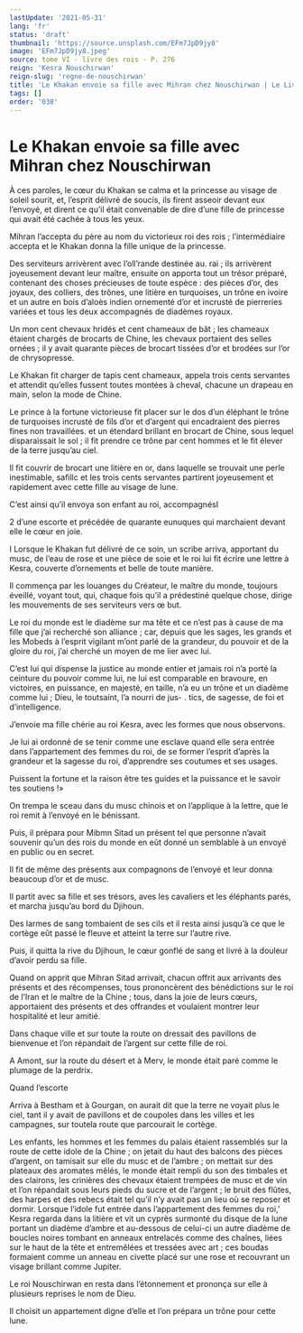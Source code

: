 ```yaml
---
lastUpdate: '2021-05-31'
lang: 'fr'
status: 'draft'
thumbnail: 'https://source.unsplash.com/EFm7JpD9jy8'
image: 'EFm7JpD9jy8.jpeg'
source: tome VI - livre des rois - P. 276
reign: 'Kesra Nouschirwan'
reign-slug: 'regne-de-nouschirwan'
title: 'Le Khakan envoie sa fille avec Mihran chez Nouschirwan | Le Livre des Rois | Shâhnâmeh'
tags: []
order: '038'
---
```


<!-- LTeX: language=fr -->

# Le Khakan envoie sa fille avec Mihran chez Nouschirwan

À ces paroles, le cœur du Khakan se calma et la princesse au visage de soleil sourit, et, l’esprit délivré de soucis, ils firent asseoir devant eux l’envoyé, et dirent ce qu’il était convenable de dire d’une fille de princesse qui avait été cachée à tous les yeux.

Mihran l’accepta du père au nom du victorieux roi des rois ; l’intermédiaire accepta et le Khakan donna la fille unique de la princesse.

Des serviteurs arrivèrent avec l’oll’rande destinée au. rai ; ils arrivèrent joyeusement devant leur maître, ensuite on apporta tout un trésor préparé, contenant des choses précieuses de toute espèce : des pièces d’or, des joyaux, des colliers, des trônes, une litière en turquoises, un trône en ivoire et un autre en bois d’aloès indien ornementé d’or et incrusté de pierreries variées et tous les deux accompagnés de diadèmes royaux.

Un mon cent chevaux hridés et cent chameaux de bât ; les chameaux étaient chargés de brocarts de Chine, les chevaux portaient des selles ornées ; il y avait quarante pièces de brocart tissées d’or et brodées sur l’or de chrysopresse.

Le Khakan fit charger de tapis cent chameaux, appela trois cents servantes et attendit qu’elles fussent toutes montées à cheval, chacune un drapeau en main, selon la mode de Chine.

Le prince à la fortune victorieuse fit placer sur le dos d’un éléphant le trône de turquoises incrusté de fils d’or et d’argent qui encadraient des pierres fines non travaillées. et un étendard brillant en brocart de Chine, sous lequel disparaissait le sol ; il fit prendre ce trône par cent hommes et le fit élever de la terre jusqu’au ciel.

Il fit couvrir de brocart une litière en or, dans laquelle se trouvait une perle inestimable, safillc et les trois cents servantes partirent joyeusement et rapidement avec cette fille au visage de lune.

C’est ainsi qu’il envoya son enfant au roi, accompagnésI

2 d’une escorte et précédée de quarante eunuques qui marchaient devant elle le cœur en joie.

I Lorsque le Khakan fut délivré de ce soin, un scribe arriva, apportant du musc, de l’eau de rose et une pièce de soie et le roi lui fit écrire une lettre à Kesra, couverte d’ornements et belle de toute manière.

Il commença par les louanges du Créateur, le maître du monde, toujours éveillé, voyant tout, qui, chaque fois qu’il a prédestiné quelque chose, dirige les mouvements de ses serviteurs vers œ but.

Le roi du monde est le diadème sur ma tête et ce n’est pas à cause de ma fille que j’ai recherché son alliance ; car, depuis que les sages, les grands et les Mobeds à l’esprit vigilant m’ont parlé de la grandeur, du pouvoir et de la gloire du roi, j’ai cherché un moyen de me lier avec lui.

C’est lui qui dispense la justice au monde entier et jamais roi n’a porté la ceinture du pouvoir comme lui, ne lui est comparable en bravoure, en victoires, en puissance, en majesté, en taille, n’a eu un trône et un diadème comme lui ; Dieu, le toutsaint, l’a nourri de jus-
. tics, de sagesse, de foi et d’intelligence.

J’envoie ma fille chérie au roi Kesra, avec les formes que nous observons.

Je lui ai ordonné de se tenir comme une esclave quand elle sera entrée dans l’appartement des femmes du roi, de se former l’esprit d’après la grandeur et la sagesse du roi, d’apprendre ses coutumes et ses usages.

Puissent la fortune et la raison être tes guides et la puissance et le savoir tes soutiens !»

On trempa le sceau dans du musc chinois et on l’applique à la lettre, que le roi remit à l’envoyé en le bénissant.

Puis, il prépara pour Mibmn Sitad un présent tel que personne n’avait souvenir qu’un des rois du monde en eût donné un semblable à un envoyé en public ou en secret.

Il fit de même des présents aux compagnons de l’envoyé et leur donna beaucoup d’or et de musc.

Il partit avec sa fille et ses trésors, aves les cavaliers et les éléphants parés, et marcha jusqu’au bord du Djihoun.

Des larmes de sang tombaient de ses cils et il resta ainsi jusqu’à ce que le cortège eût passé le fleuve et atteint la terre sur l’autre rive.

Puis, il quitta la rive du Djihoun, le cœur gonflé de sang et livré à la douleur d’avoir perdu sa fille.

Quand on apprit que Mihran Sitad arrivait, chacun offrit aux arrivants des présents et des récompenses, tous prononcèrent des bénédictions sur le roi de l’Iran et le maître de la Chine ; tous, dans la joie de leurs cœurs, apportaient des présents et des offrandes et voulaient montrer leur hospitalité et leur amitié.

Dans chaque ville et sur toute la route on dressait des pavillons de bienvenue et l’on répandait de l’argent sur cette fille de roi.

A Amont, sur la route du désert et à Merv, le monde était paré comme le plumage de la perdrix.

Quand l’escorte

Arriva à Bestham et à Gourgan, on aurait dit que la terre ne voyait plus le ciel, tant il y avait de pavillons et de coupoles dans les villes et les campagnes, sur toutela route que parcourait le cortège.

Les enfants, les hommes et les femmes du palais étaient rassemblés sur la route de cette idole de la Chine ; on jetait du haut des balcons des pièces d’argent, on tamisait sur elle du musc et de l’ambre ; on mettait sur des plateaux des aromates mêlés, le monde était rempli du son des timbales et des clairons, les crinières des chevaux étaient trempées de musc et de vin et l’on répandait sous leurs pieds du sucre et de l’argent ; le bruit des flûtes, des harpes et des rebecs était tel qu’il n’y avait pas un lieu où se reposer et dormir.
Lorsque l’idole fut entrée dans l’appartement des femmes du roi,’ Kesra regarda dans la litière et vit un cyprès surmonté du disque de la lune portant un diadème d’ambre et au-dessous de celui-ci un autre diadème de boucles noires tombant en anneaux entrelacés comme des chaînes, liées sur le haut de la tête et entremêlées et tressées avec art ; ces boudas formaient comme un anneau en civette placé sur une rose et recouvrant un visage brillant comme Jupiter.

Le roi Nouschirwan en resta dans l’étonnement et prononça sur elle à plusieurs reprises le nom de Dieu.

Il choisit un appartement digne d’elle et l’on prépara un trône pour cette lune.
